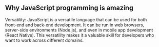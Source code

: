 ## Why JavaScript programming is amazing

Versatility: JavaScript is a versatile language that can be used for both front-end and back-end development. It can be run in web browsers, server-side environments (Node.js), and even in mobile app development (React Native). This versatility makes it a valuable skill for developers who want to work across different domains.

